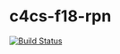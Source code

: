 # c4cs-f18-rpn
[![Build Status](https://travis-ci.org/utkmehta/advanced_hw.svg?branch=master)](https://travis-ci.org/utkmehta/advanced_hw)